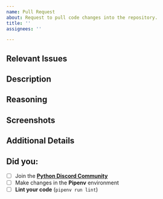 ```yaml
---
name: Pull Request
about: Request to pull code changes into the repository.
title: ''
assignees: ''

---
```


## Relevant Issues
<!-- List relevant issue tickets here. -->
<!-- Say "Closes #0" for issues that the PR resolves, replacing 0 with the issue number. -->


## Description
<!-- Describe how you've implemented your changes. -->


## Reasoning
<!-- Outline the reasoning for how it's been implemented. -->


## Screenshots
<!-- Remove this section if the changes don't impact anything user-facing. -->
<!-- You can add images by just copy pasting them directly in the editor. -->


## Additional Details
<!-- Delete this section if not applicable. -->


## Did you:
<!-- These are required when contributing. -->
<!-- Replace [ ] with [x] to mark items as done. -->

- [ ] Join the [**Python Discord Community**](https://discord.gg/python)
- [ ] Make changes in the **Pipenv** environment
- [ ] **Lint your code** (`pipenv run lint`)
